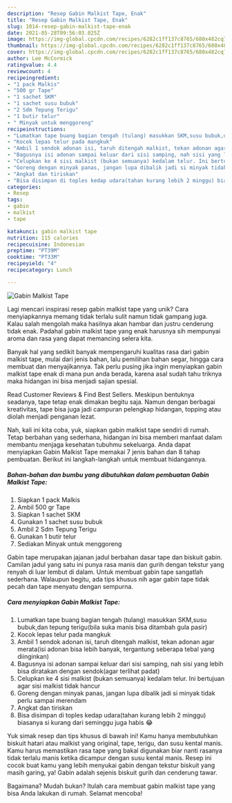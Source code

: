 ```yaml
---
description: "Resep Gabin Malkist Tape, Enak"
title: "Resep Gabin Malkist Tape, Enak"
slug: 1014-resep-gabin-malkist-tape-enak
date: 2021-05-28T09:56:03.025Z
image: https://img-global.cpcdn.com/recipes/6282c1ff137c8765/680x482cq70/gabin-malkist-tape-foto-resep-utama.jpg
thumbnail: https://img-global.cpcdn.com/recipes/6282c1ff137c8765/680x482cq70/gabin-malkist-tape-foto-resep-utama.jpg
cover: https://img-global.cpcdn.com/recipes/6282c1ff137c8765/680x482cq70/gabin-malkist-tape-foto-resep-utama.jpg
author: Lee McCormick
ratingvalue: 4.4
reviewcount: 4
recipeingredient:
- "1 pack Malkis"
- "500 gr Tape"
- "1 sachet SKM"
- "1 sachet susu bubuk"
- "2 Sdm Tepung Terigu"
- "1 butir telur"
- " Minyak untuk menggoreng"
recipeinstructions:
- "Lumatkan tape buang bagian tengah (tulang) masukkan SKM,susu bubuk,dan tepung terigu(bila suka manis bisa ditambah gula pasir)"
- "Kocok lepas telur pada mangkuk"
- "Ambil 1 sendok adonan isi, taruh ditengah malkist, tekan adonan agar merata(isi adonan bisa lebih banyak, tergantung seberapa tebal yang diinginkan)"
- "Bagusnya isi adonan sampai keluar dari sisi samping, nah sisi yang lebih bisa diratakan dengan sendok(agar terlihat padat)"
- "Celupkan ke 4 sisi malkist (bukan semuanya) kedalam telur. Ini bertujuan agar sisi malkist tidak hancur"
- "Goreng dengan minyak panas, jangan lupa dibalik jadi si minyak tidak perlu sampai merendam"
- "Angkat dan tiriskan"
- "Bisa disimpan di toples kedap udara(tahan kurang lebih 2 minggu) biasanya si kurang dari seminggu juga habis 😂"
categories:
- Resep
tags:
- gabin
- malkist
- tape

katakunci: gabin malkist tape 
nutrition: 115 calories
recipecuisine: Indonesian
preptime: "PT39M"
cooktime: "PT33M"
recipeyield: "4"
recipecategory: Lunch

---
```



![Gabin Malkist Tape](https://img-global.cpcdn.com/recipes/6282c1ff137c8765/680x482cq70/gabin-malkist-tape-foto-resep-utama.jpg)

Lagi mencari inspirasi resep gabin malkist tape yang unik? Cara menyiapkannya memang tidak terlalu sulit namun tidak gampang juga. Kalau salah mengolah maka hasilnya akan hambar dan justru cenderung tidak enak. Padahal gabin malkist tape yang enak harusnya sih mempunyai aroma dan rasa yang dapat memancing selera kita.

Banyak hal yang sedikit banyak mempengaruhi kualitas rasa dari gabin malkist tape, mulai dari jenis bahan, lalu pemilihan bahan segar, hingga cara membuat dan menyajikannya. Tak perlu pusing jika ingin menyiapkan gabin malkist tape enak di mana pun anda berada, karena asal sudah tahu triknya maka hidangan ini bisa menjadi sajian spesial.

Read Customer Reviews &amp; Find Best Sellers. Meskipun bentuknya seadanya, tape tetap enak dimakan begitu saja. Namun dengan berbagai kreativitas, tape bisa juga jadi campuran pelengkap hidangan, topping atau diolah menjadi penganan lezat.


Nah, kali ini kita coba, yuk, siapkan gabin malkist tape sendiri di rumah. Tetap berbahan yang sederhana, hidangan ini bisa memberi manfaat dalam membantu menjaga kesehatan tubuhmu sekeluarga. Anda dapat menyiapkan Gabin Malkist Tape memakai 7 jenis bahan dan 8 tahap pembuatan. Berikut ini langkah-langkah untuk membuat hidangannya.

<!--inarticleads1-->

##### Bahan-bahan dan bumbu yang dibutuhkan dalam pembuatan Gabin Malkist Tape:

1. Siapkan 1 pack Malkis
1. Ambil 500 gr Tape
1. Siapkan 1 sachet SKM
1. Gunakan 1 sachet susu bubuk
1. Ambil 2 Sdm Tepung Terigu
1. Gunakan 1 butir telur
1. Sediakan  Minyak untuk menggoreng


Gabin tape merupakan jajanan jadul berbahan dasar tape dan biskuit gabin. Camilan jadul yang satu ini punya rasa manis dan gurih dengan tekstur yang renyah di luar lembut di dalam. Untuk membuat gabin tape sangatlah sederhana. Walaupun begitu, ada tips khusus nih agar gabin tape tidak pecah dan tape menyatu dengan sempurna. 

<!--inarticleads2-->

##### Cara menyiapkan Gabin Malkist Tape:

1. Lumatkan tape buang bagian tengah (tulang) masukkan SKM,susu bubuk,dan tepung terigu(bila suka manis bisa ditambah gula pasir)
1. Kocok lepas telur pada mangkuk
1. Ambil 1 sendok adonan isi, taruh ditengah malkist, tekan adonan agar merata(isi adonan bisa lebih banyak, tergantung seberapa tebal yang diinginkan)
1. Bagusnya isi adonan sampai keluar dari sisi samping, nah sisi yang lebih bisa diratakan dengan sendok(agar terlihat padat)
1. Celupkan ke 4 sisi malkist (bukan semuanya) kedalam telur. Ini bertujuan agar sisi malkist tidak hancur
1. Goreng dengan minyak panas, jangan lupa dibalik jadi si minyak tidak perlu sampai merendam
1. Angkat dan tiriskan
1. Bisa disimpan di toples kedap udara(tahan kurang lebih 2 minggu) biasanya si kurang dari seminggu juga habis 😂


Yuk simak resep dan tips khusus di bawah ini! Kamu hanya membutuhkan biskuit hatari atau malkist yang original, tape, terigu, dan susu kental manis. Kamu harus memastikan rasa tape yang bakal digunakan biar nanti rasanya tidak terlalu manis ketika dicampur dengan susu kental manis. Resep ini cocok buat kamu yang lebih menyukai gabin dengan tekstur biskuit yang masih garing, ya! Gabin adalah sejenis biskuit gurih dan cenderung tawar. 

Bagaimana? Mudah bukan? Itulah cara membuat gabin malkist tape yang bisa Anda lakukan di rumah. Selamat mencoba!
